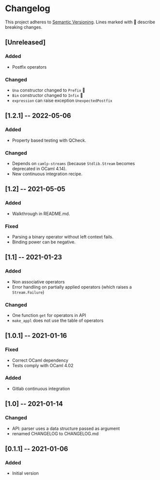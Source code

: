 # Changelog
This project adheres to [Semantic Versioning](https://semver.org/spec/v2.0.0.html).
Lines marked with 🧨 describe breaking changes.

## [Unreleased]
### Added
- Postfix operators
### Changed
- `Una` constructor changed to `Prefix` 🧨
- `Bin` constructor changed to `Infix` 🧨
- `expression` can raise exception `UnexpectedPostfix`

## [1.2.1] -- 2022-05-06
### Added
- Property based testing with QCheck.
### Changed
- Depends on `camlp-streams` (because `Stdlib.Stream` becomes deprecated in OCaml 4.14).
- New continuous integration recipe.

## [1.2] -- 2021-05-05
### Added
- Walkthrough in README.md.
### Fixed
- Parsing a binary operator without left context fails.
- Binding power can be negative.

## [1.1] -- 2021-01-23
### Added
- Non associative operators
- Error handling on partially applied operators (which raises a
  `Stream.Failure`)
### Changed
- One function `get` for operators in API
- `make_appl` does not use the table of operators

## [1.0.1] -- 2021-01-16
### Fixed
- Correct OCaml dependency
- Tests comply with OCaml 4.02
### Added
- Gitlab continuous integration

## [1.0] -- 2021-01-14
### Changed
- API: parser uses a data structure passed as argument
- renamed CHANGELOG to CHANGELOG.md

## [0.1.1] -- 2021-01-06
### Added
- Initial version
